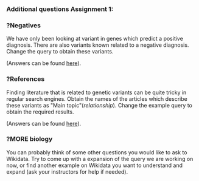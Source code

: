 
### Additional questions Assignment 1:

### ?Negatives

We have only been looking at variant in genes which predict a positive diagnosis. There are also variants known related to a negative diagnosis. Change the query to obtain these variants.

(Answers can be found [here](../Answers/AnswersAssignment1.md)). 


### ?References

Finding literature that is related to genetic variants can be quite tricky in regular search engines. Obtain the names of the articles which describe these variants as "Main topic"(_relationship_). Change the example query to obtain the required results.

(Answers can be found [here](../Answers/AnswersAssignment1.md)). 


### ?MORE biology

You can probably think of some other questions you would like to ask to Wikidata. Try to come up with a expansion of the query we are working on now, or find another example on Wikidata you want to understand and expand (ask your instructors for help if needed).
